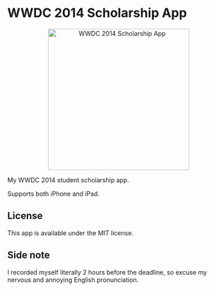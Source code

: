 WWDC 2014 Scholarship App
=========================

<p align="center">
	<img src="https://raw.github.com/Dromaguirre/WWDC 2014 Scholarship App/images/1.png" alt="WWDC 2014 Scholarship App" title="WWDC 2014 Scholarship App" width="320px" />
</p>

My WWDC 2014 student scholarship app.

Supports both iPhone and iPad.

## License

This app is available under the MIT license.

## Side note

I recorded myself literally 2 hours before the deadline, so excuse my nervous and annoying English pronunciation.